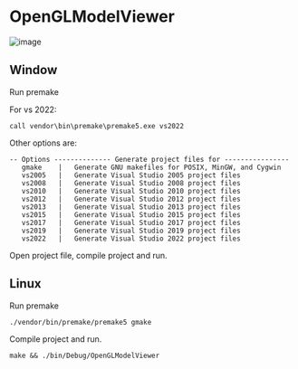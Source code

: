 # OpenGLModelViewer

![image](https://user-images.githubusercontent.com/40926097/197443133-455e7abd-226b-4c85-8ec0-b442c93fbd0d.png)

## Window

Run premake

For vs 2022:

```
call vendor\bin\premake\premake5.exe vs2022
```

Other options are:

```
-- Options -------------- Generate project files for ----------------
   gmake    |   Generate GNU makefiles for POSIX, MinGW, and Cygwin
   vs2005   |   Generate Visual Studio 2005 project files
   vs2008   |   Generate Visual Studio 2008 project files
   vs2010   |   Generate Visual Studio 2010 project files
   vs2012   |   Generate Visual Studio 2012 project files
   vs2013   |   Generate Visual Studio 2013 project files
   vs2015   |   Generate Visual Studio 2015 project files
   vs2017   |   Generate Visual Studio 2017 project files
   vs2019   |   Generate Visual Studio 2019 project files
   vs2022   |   Generate Visual Studio 2022 project files
```

Open project file, compile project and run.

## Linux

Run premake

```
./vendor/bin/premake/premake5 gmake
```

Compile project and run.

```
make && ./bin/Debug/OpenGLModelViewer
```
